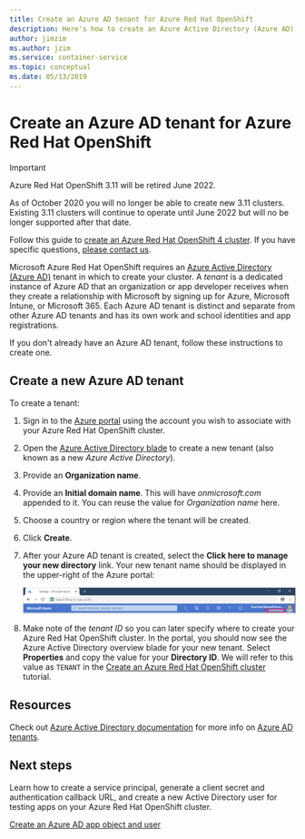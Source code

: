 ```yaml
---
title: Create an Azure AD tenant for Azure Red Hat OpenShift
description: Here's how to create an Azure Active Directory (Azure AD) tenant to host your Microsoft Azure Red Hat OpenShift cluster.
author: jimzim
ms.author: jzim
ms.service: container-service
ms.topic: conceptual
ms.date: 05/13/2019
---
```


# Create an Azure AD tenant for Azure Red Hat OpenShift

> [!IMPORTANT]
> Azure Red Hat OpenShift 3.11 will be retired June 2022.
>
> As of October 2020 you will no longer be able to create new 3.11 clusters.
> Existing 3.11 clusters will continue to operate until June 2022 but will no be longer supported after that date.
>
> Follow this guide to [create an Azure Red Hat OpenShift 4 cluster](tutorial-create-cluster.md).
> If you have specific questions, [please contact us](mailto:aro-feedback@microsoft.com).

Microsoft Azure Red Hat OpenShift requires an [Azure Active Directory (Azure AD)](https://docs.microsoft.com/azure/active-directory/develop/quickstart-create-new-tenant) tenant in which to create your cluster. A *tenant* is a dedicated instance of Azure AD that an organization or app developer receives when they create a relationship with Microsoft by signing up for Azure, Microsoft Intune, or Microsoft 365. Each Azure AD tenant is distinct and separate from other Azure AD tenants and has its own work and school identities and app registrations.

If you don't already have an Azure AD tenant, follow these instructions to create one.

## Create a new Azure AD tenant

To create a tenant:

1. Sign in to the [Azure portal](https://portal.azure.com/) using the account you wish to associate with your Azure Red Hat OpenShift cluster.
2. Open the [Azure Active Directory blade](https://portal.azure.com/#create/Microsoft.AzureActiveDirectory) to create a new tenant (also known as a new *Azure Active Directory*).
3. Provide an **Organization name**.
4. Provide an **Initial domain name**. This will have *onmicrosoft.com* appended to it. You can reuse the value for *Organization name* here.
5. Choose a country or region where the tenant will be created.
6. Click **Create**.
7. After your Azure AD tenant is created, select the **Click here to manage your new directory** link. Your new tenant name should be displayed in the upper-right of the Azure portal:  

    ![Screenshot of the portal showing the tenant name in the upper-right][tenantcallout]  

8. Make note of the *tenant ID* so you can later specify where to create your Azure Red Hat OpenShift cluster. In the portal, you should now see the Azure Active Directory overview blade for your new tenant. Select **Properties** and copy the value for your **Directory ID**. We will refer to this value as `TENANT` in the [Create an Azure Red Hat OpenShift cluster](tutorial-create-cluster.md) tutorial.

[tenantcallout]: ./media/howto-create-tenant/tenant-callout.png

## Resources

Check out [Azure Active Directory documentation](https://docs.microsoft.com/azure/active-directory/) for more info on [Azure AD tenants](https://docs.microsoft.com/azure/active-directory/develop/quickstart-create-new-tenant).

## Next steps

Learn how to create a service principal, generate a client secret and authentication callback URL, and create a new Active Directory user for testing apps on your Azure Red Hat OpenShift cluster.

[Create an Azure AD app object and user](howto-aad-app-configuration.md)
